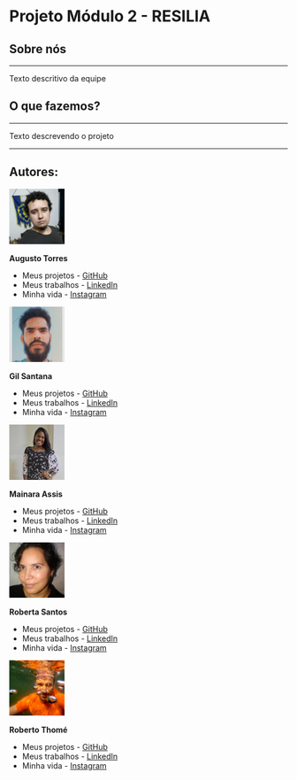 # Projeto Módulo 2 - RESILIA 
## Sobre nós
  <hr>
  
Texto descritivo da equipe
 

## O que fazemos?
<hr>

Texto descrevendo o projeto


<hr>

## **Autores:**
  
  <img src="./img/img_readme/augusto.jpg" width="100" height="100">
  
**Augusto Torres**
  
  - Meus projetos - [GitHub](https://github.com/Daos7623)
  - Meus trabalhos - [LinkedIn](https://www.linkedin.com/in/augustoftorres/)
  - Minha vida - [Instagram](https://www.instagram.com/)

  
<img src="./img/img_readme/gil.jpg" width="100" height="100">

**Gil Santana**
- Meus projetos - [GitHub](https://github.com/)
- Meus trabalhos - [LinkedIn](https://www.linkedin.com/in/)
- Minha vida - [Instagram](https://www.instagram.com/)

<img src="./img/img_readme/mainara.jpg" width="100" height="100">

**Mainara Assis**
- Meus projetos - [GitHub](https://github.com/mainara07)
- Meus trabalhos - [LinkedIn](https://www.linkedin.com/in/mainara-assis-5800a38a/)
- Minha vida - [Instagram](https://www.instagram.com/_mainara)

<img src="./img/img_readme/roberta.jpg" width="100" height="100">

**Roberta Santos**
- Meus projetos - [GitHub](https://github.com/LaDespistada1981)
- Meus trabalhos - [LinkedIn](https://www.linkedin.com/in/santosroberta)
- Minha vida - [Instagram](https://www.instagram.com/ladespistada/)

<img src="./img/img_readme/thome.jpg" width="100" height="100">

**Roberto Thomé**
- Meus projetos - [GitHub](https://github.com/ThomeDvlp)
- Meus trabalhos - [LinkedIn](https://www.linkedin.com/in/roberto-thome-58577b55/)
- Minha vida - [Instagram](https://www.instagram.com/bethome78//)

